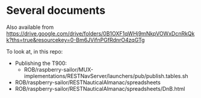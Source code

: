 # Several documents

Also available from <https://drive.google.com/drive/folders/0B1OXF1qWHj9mNkpVOWxDcnRkQkk?ths=true&resourcekey=0-Bm6JVifnPGfRdnrO4zqGTg>

To look at, in this repo:
- Publishing the T900:
  - ROB/raspberry-sailor/MUX-implementations/RESTNavServer/launchers/pub/publish.tables.sh
- ROB/raspberry-sailor/RESTNauticalAlmanac/spreadsheets
- ROB/raspberry-sailor/RESTNauticalAlmanac/spreadsheets/DnB.html

